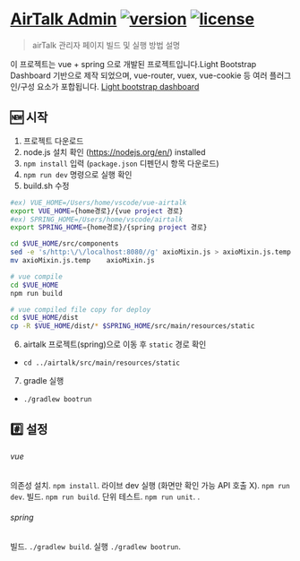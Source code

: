 # [AirTalk Admin](http://172.23.16.23:8080) [![version][version-badge]][CHANGELOG] [![license][license-badge]][LICENSE]

> airTalk 관리자 페이지 빌드 및 실행 방법 설명 

이 프로젝트는 vue + spring 으로 개발된 프로젝트입니다.Light Bootstrap Dashboard 기반으로 제작 되었으며, vue-router, vuex, vue-cookie 등 여러 플러그인/구성 요소가 포합됩니다. [Light bootstrap dashboard](https://www.creative-tim.com/product/light-bootstrap-dashboard)

## :new: 시작

1. 프로젝트 다운로드
2. node.js 설치 확인 (https://nodejs.org/en/) installed
3. `npm install` 입력 (`package.json` 디펜던시 항목 다운로드)
4. `npm run dev` 명령으로 실행 확인 
5. build.sh 수정
```bash
#ex) VUE_HOME=/Users/home/vscode/vue-airtalk
export VUE_HOME={home경로}/{vue project 경로}
#ex) SPRING_HOME=/Users/home/vscode/airtalk
export SPRING_HOME={home경로}/{spring project 경로}

cd $VUE_HOME/src/components
sed -e 's/http:\/\/localhost:8080//g' axioMixin.js > axioMixin.js.temp
mv axioMixin.js.temp    axioMixin.js

# vue compile
cd $VUE_HOME
npm run build

# vue compiled file copy for deploy
cd $VUE_HOME/dist
cp -R $VUE_HOME/dist/* $SPRING_HOME/src/main/resources/static
``` 
6. airtalk 프로젝트(spring)으로 이동 후 `static` 경로 확인
 - `cd ../airtalk/src/main/resources/static`
7. gradle 실행
 - `./gradlew bootrun`

## :hash: 설정
###### vue
의존성 설치.
`npm install`.
라이브 dev 실행 (화면만 확인 가능 API 호출 X).
`npm run dev`.
빌드.
`npm run build`.
단위 테스트.
`npm run unit`.
.
###### spring
빌드.
`./gradlew build`.
실행
`./gradlew bootrun`.

[CHANGELOG]: ./CHANGELOG.md
[LICENSE]: ./LICENSE.md
[version-badge]: https://img.shields.io/badge/version-1.0.0-blue.svg
[license-badge]: https://img.shields.io/badge/license-MIT-blue.svg
